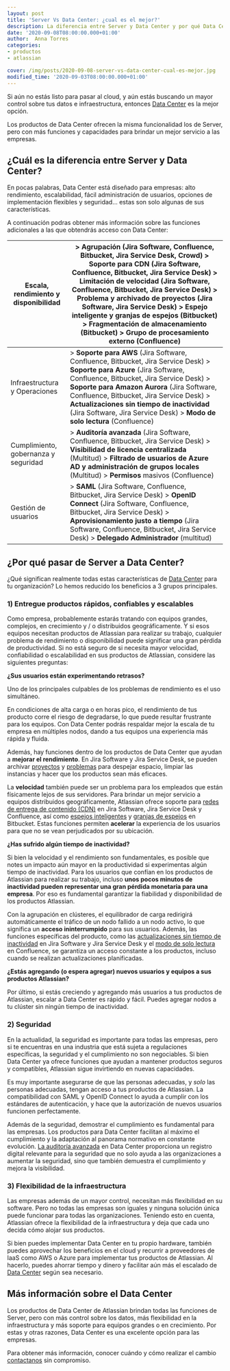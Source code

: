 ```yaml
---
layout: post
title: 'Server Vs Data Center: ¿cual es el mejor?'
description: La diferencia entre Server y Data Center y por qué Data Center es una excelente opción para las empresas
date: '2020-09-08T08:00:00.000+01:00'
author:  Anna Torres
categories: 
- productos
- atlassian

cover: /img/posts/2020-09-08-server-vs-data-center-cual-es-mejor.jpg
modified_time: '2020-09-03T08:00:00.000+01:00'
---
```


Si aún no estás listo para pasar al cloud, y aún estás buscando un mayor control sobre tus datos e infraestructura, entonces [Data Center](/atlassian-data-center) es la mejor opción. 

Los productos de Data Center ofrecen la misma funcionalidad los de Server, pero con más funciones y capacidades para brindar un mejor servicio a las empresas.

## ¿Cuál es la diferencia entre Server y Data Center?

En pocas palabras, Data Center está diseñado para empresas: alto rendimiento, escalabilidad, fácil administración de usuarios, opciones de implementación flexibles y seguridad... estas son solo algunas de sus características.

A continuación podras obtener más información sobre las funciones adicionales a las que obtendrás acceso con Data Center:

| Escala, rendimiento y disponibilidad | > **Agrupación** (Jira Software, Confluence, Bitbucket, Jira Service Desk, Crowd) > **Soporte para CDN** (Jira Software, Confluence, Bitbucket, Jira Service Desk) > **Limitación de velocidad** (Jira Software, Confluence, Bitbucket, Jira Service Desk) > **Problema y archivado de proyectos** (Jira Software, Jira Service Desk) > **Espejo inteligente y granjas de espejos** (Bitbucket) > **Fragmentación de almacenamiento** (Bitbucket) > **Grupo de procesamiento externo** (Confluence) |
| ------------------------------------ | ------------------------------------------------------------ |
| Infraestructura y Operaciones        | > **Soporte para AWS** (Jira Software, Confluence, Bitbucket, Jira Service Desk) > **Soporte para Azure** (Jira Software, Confluence, Bitbucket, Jira Service Desk) > **Soporte para Amazon Aurora** (Jira Software, Confluence, Bitbucket, Jira Service Desk) > **Actualizaciones sin tiempo de inactividad** (Jira Software, Jira Service Desk) > **Modo de solo lectura** (Confluence) |
| Cumplimiento, gobernanza y seguridad | > **Auditoría avanzada** (Jira Software, Confluence, Bitbucket, Jira Service Desk) > **Visibilidad de licencia centralizada** (Multitud) > **Filtrado de usuarios de Azure AD y administración de grupos locales** (Multitud) > **Permisos** masivos (Confluence) |
| Gestión de usuarios                  | > **SAML** (Jira Software, Confluence, Bitbucket, Jira Service Desk) > **OpenID Connect** (Jira Software, Confluence, Bitbucket, Jira Service Desk) > **Aprovisionamiento justo a tiempo** (Jira Software, Confluence, Bitbucket, Jira Service Desk) > **Delegado Administrador** (multitud) |

## ¿Por qué pasar de Server a Data Center?

¿Qué significan realmente todas estas características de [Data Center](/atlassian-data-center) para tu organización? Lo hemos reducido los beneficios a 3 grupos principales.

### 1) Entregue productos rápidos, confiables y escalables

Como empresa, probablemente estarás tratando con equipos grandes, complejos, en crecimiento y / o distribuidos geográficamente. Y si esos equipos necesitan productos de Atlassian para realizar su trabajo, cualquier problema de rendimiento o disponibilidad puede significar una gran pérdida de productividad. Si no está seguro de si necesita mayor velocidad, confiabilidad o escalabilidad en sus productos de Atlassian, considere las siguientes preguntas:

**¿Sus usuarios están experimentando retrasos?**

Uno de los principales culpables de los problemas de rendimiento es el uso simultáneo. 

En condiciones de alta carga o en horas pico, el rendimiento de tus producto corre el riesgo de degradarse, lo que puede resultar frustrante para los equipos. Con Data Center podrás respaldar mejor la escala de tu empresa en múltiples nodos, dando a tus equipos una experiencia más rápida y fluida.

Además, hay funciones dentro de los productos de Data Center que ayudan a **mejorar el rendimiento**. En Jira Software y Jira Service Desk, se pueden archivar [proyectos](https://www.atlassian.com/blog/jira-software/project-archiving-jira-software-enterprise) y [problemas](https://www.atlassian.com/blog/enterprise/issue-archiving) para despejar espacio, limpiar las instancias y hacer que los productos sean más eficaces.

La **velocidad** también puede ser un problema para los empleados que están físicamente lejos de sus servidores. Para brindar un mejor servicio a equipos distribuidos geográficamente, Atlassian ofrece soporte para [redes de entrega de contenido (CDN)](https://www.atlassian.com/blog/enterprise/cdn) en Jira Software, Jira Service Desk y Confluence, así como [espejos inteligentes](https://confluence.atlassian.com/bitbucketserver/smart-mirroring-776640046.html) y [granjas de espejos](https://www.atlassian.com/blog/bitbucket/mirror-farms) en Bitbucket. Estas funciones permiten **acelerar** la experiencia de los usuarios para que no se vean perjudicados por su ubicación.

**¿Has sufrido algún tiempo de inactividad?**

Si bien la velocidad y el rendimiento son fundamentales, es posible que notes un impacto aún mayor en la productividad si experimentas algún tiempo de inactividad. Para los usuarios que confían en los productos de Atlassian para realizar su trabajo, incluso **unos pocos minutos de inactividad pueden representar una gran pérdida monetaria para una empresa**. Por eso es fundamental garantizar la fiabilidad y disponibilidad de los productos Atlassian. 

Con la agrupación en clústeres, el equilibrador de carga redirigirá automáticamente el tráfico de un nodo fallido a un nodo activo, lo que significa un **acceso ininterrumpido** para sus usuarios. Además, las funciones específicas del producto, como las [actualizaciones sin tiempo de inactividad](https://confluence.atlassian.com/adminjiraserver/upgrading-jira-data-center-with-zero-downtime-938846953.html) en Jira Software y Jira Service Desk y el [modo de solo lectura](https://www.atlassian.com/blog/confluence/read-only-mode-for-confluence-data-center) en Confluence, se garantiza un acceso constante a los productos, incluso cuando se realizan actualizaciones planificadas.

**¿Estás agregando (o espera agregar) nuevos usuarios y equipos a sus productos Atlassian?**

Por último, si estás creciendo y agregando más usuarios a tus productos de Atlassian, escalar a Data Center es rápido y fácil. Puedes agregar nodos a tu clúster sin ningún tiempo de inactividad.

### 2) Seguridad

En la actualidad, la seguridad es importante para todas las empresas, pero si te encuentras en una industria que está sujeta a regulaciones específicas, la seguridad y el cumplimiento no son negociables. Si bien Data Center ya ofrece funciones que ayudan a mantener productos seguros y compatibles, Atlassian sigue invirtiendo en nuevas capacidades.

Es muy importante asegurarse de que las personas adecuadas, y *solo* las personas adecuadas, tengan acceso a tus productos de Atlassian. La compatibilidad con SAML y OpenID Connect lo ayuda a cumplir con los estándares de autenticación, y hace que la autorización de nuevos usuarios funcionen perfectamente.

Además de la seguridad, demostrar el cumplimiento es fundamental para las empresas. Los productos para Data Center facilitan al máximo el cumplimiento y la adaptación al panorama normativo en constante evolución. [La auditoría avanzada](https://www.atlassian.com/blog/enterprise/advanced-auditing-for-data-center) en Data Center proporciona un registro digital relevante para la seguridad que no solo ayuda a las organizaciones a aumentar la seguridad, sino que también demuestra el cumplimiento y mejora la visibilidad.

### 3) Flexibilidad de la infraestructura

Las empresas además de un mayor control, necesitan más flexibilidad en su software. Pero no todas las empresas son iguales y ninguna solución única puede funcionar para todas las organizaciones. Teniendo esto en cuenta, Atlassian ofrece la flexibilidad de la infraestructura y deja que cada uno decida cómo alojar sus productos.

Si bien puedes implementar Data Center en tu propio hardware, también puedes aprovechar los beneficios en el cloud y recurrir a proveedores de IaaS como AWS o Azure para implementar tus productos de Atlassian. Al hacerlo, puedes ahorrar tiempo y dinero y facilitar aún más el escalado de [Data Center](/atlassian-data-center) según sea necesario.

## Más información sobre el Data Center

Los productos de Data Center de Atlassian brindan todas las funciones de Server, pero con más control sobre los datos, más flexibilidad en la infraestructura y más soporte para equipos grandes o en crecimiento. Por estas y otras razones, Data Center es una excelente opción para las empresas.

Para obtener más información, conocer cuándo y cómo realizar el cambio [contactanos](https://www.excentia.es/#contact) sin compromiso.